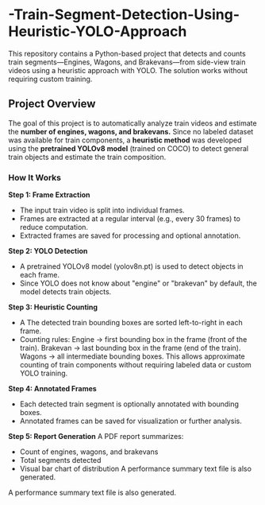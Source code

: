# -Train-Segment-Detection-Using-Heuristic-YOLO-Approach
This repository contains a Python-based project that detects and counts train segments—Engines, Wagons, and Brakevans—from side-view train videos using a heuristic approach with YOLO. The solution works without requiring custom training.

## Project Overview ##
The goal of this project is to automatically analyze train videos and estimate the **number of engines, wagons, and brakevans.**
Since no labeled dataset was available for train components, a **heuristic method** was developed using the **pretrained YOLOv8 model** (trained on COCO) to detect general train objects and estimate the train composition.

### How It Works ###
**Step 1: Frame Extraction**

  *  The input train video is split into individual frames.
  *  Frames are extracted at a regular interval (e.g., every 30 frames) to reduce computation.
  *  Extracted frames are saved for processing and optional annotation.

**Step 2: YOLO Detection**

  *  A pretrained YOLOv8 model (yolov8n.pt) is used to detect objects in each frame.
  *  Since YOLO does not know about "engine" or "brakevan" by default, the model detects train objects.

**Step 3: Heuristic Counting**

  *  A  The detected train bounding boxes are sorted left-to-right in each frame.
  *  Counting rules:
        Engine → first bounding box in the frame (front of the train).
        Brakevan → last bounding box in the frame (end of the train).
        Wagons → all intermediate bounding boxes.
This allows approximate counting of train components without requiring labeled data or custom YOLO training.

**Step 4: Annotated Frames**

  *  Each detected train segment is optionally annotated with bounding boxes.
  *  Annotated frames can be saved for visualization or further analysis.

**Step 5: Report Generation**
    A PDF report summarizes:
  *  Count of engines, wagons, and brakevans
  *  Total segments detected
  *  Visual bar chart of distribution
    A performance summary text file is also generated.

A performance summary text file is also generated.
